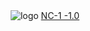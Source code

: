 <center>
<img alt="logo" src="https://firebasestorage.googleapis.com/v0/b/mathlog-361213.appspot.com/o/uploads%2Fmathdown%2FgqvceW8soR94vwUoys8e.jpg?alt=media"/>
<a href="https://sinh76821661.github.io/Nihilicm-1/en">NC-1 -1.0</a>
</center>
